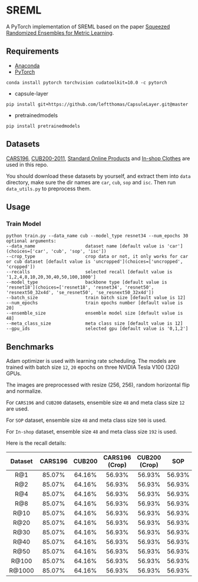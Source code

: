 # SREML
A PyTorch implementation of SREML based on the paper [Squeezed Randomized Ensembles for Metric Learning]().

## Requirements
- [Anaconda](https://www.anaconda.com/download/)
- [PyTorch](https://pytorch.org)
```
conda install pytorch torchvision cudatoolkit=10.0 -c pytorch
```
- capsule-layer
```
pip install git+https://github.com/leftthomas/CapsuleLayer.git@master
```
- pretrainedmodels
```
pip install pretrainedmodels
```

## Datasets
[CARS196](http://ai.stanford.edu/~jkrause/cars/car_dataset.html), [CUB200-2011](http://www.vision.caltech.edu/visipedia/CUB-200-2011.html), 
[Standard Online Products](http://cvgl.stanford.edu/projects/lifted_struct/) and 
[In-shop Clothes](http://mmlab.ie.cuhk.edu.hk/projects/DeepFashion/InShopRetrieval.html) are used in this repo.

You should download these datasets by yourself, and extract them into `data` directory, make sure the dir names are 
`car`, `cub`, `sop` and `isc`. Then run `data_utils.py` to preprocess them.

## Usage
### Train Model
```
python train.py --data_name cub --model_type resnet34 --num_epochs 30
optional arguments:
--data_name                   dataset name [default value is 'car'](choices=['car', 'cub', 'sop', 'isc'])
--crop_type                   crop data or not, it only works for car or cub dataset [default value is 'uncropped'](choices=['uncropped', 'cropped'])
--recalls                     selected recall [default value is '1,2,4,8,10,20,30,40,50,100,1000']
--model_type                  backbone type [default value is 'resnet18'](choices=['resnet18', 'resnet34', 'resnet50', 'resnext50_32x4d', 'se_resnet50', 'se_resnext50_32x4d'])
--batch_size                  train batch size [default value is 12]
--num_epochs                  train epochs number [default value is 20]
--ensemble_size               ensemble model size [default value is 48]
--meta_class_size             meta class size [default value is 12]
--gpu_ids                     selected gpu [default value is '0,1,2']
```

## Benchmarks
Adam optimizer is used with learning rate scheduling. The models are trained with batch size `12`, `20` epochs on three 
NVIDIA Tesla V100 (32G) GPUs.

The images are preprocessed with resize (256, 256), random horizontal flip and normalize. 

For `CARS196` and `CUB200` datasets, ensemble size `48` and meta class size `12` are used. 

For `SOP` dataset, ensemble size `48` and meta class size `500` is used.

For `In-shop` dataset, ensemble size `48` and meta class size `192` is used.

Here is the recall details:

<table>
  <thead>
    <tr>
      <th>Dataset</th>
      <th>CARS196</th>
      <th>CUB200</th>
      <th>CARS196 (Crop)</th>
      <th>CUB200 (Crop)</th>
      <th>SOP</th>
      <th>In-shop</th>
    </tr>
  </thead>
  <tbody>
    <tr>
      <td align="center">R@1</td>
      <td align="center">85.07%</td>
      <td align="center">64.16%</td>
      <td align="center">56.93%</td>
      <td align="center">56.93%</td>
      <td align="center">56.93%</td>
      <td align="center">56.93%</td>
    </tr>
    <tr>
      <td align="center">R@2</td>
      <td align="center">85.07%</td>
      <td align="center">64.16%</td>
      <td align="center">56.93%</td>
      <td align="center">56.93%</td>
      <td align="center">56.93%</td>
      <td align="center">56.93%</td>
    </tr>
    <tr>
      <td align="center">R@4</td>
      <td align="center">85.07%</td>
      <td align="center">64.16%</td>
      <td align="center">56.93%</td>
      <td align="center">56.93%</td>
      <td align="center">56.93%</td>
      <td align="center">56.93%</td>
    </tr>
    <tr>
      <td align="center">R@8</td>
      <td align="center">85.07%</td>
      <td align="center">64.16%</td>
      <td align="center">56.93%</td>
      <td align="center">56.93%</td>
      <td align="center">56.93%</td>
      <td align="center">56.93%</td>
    </tr>
    <tr>
      <td align="center">R@10</td>
      <td align="center">85.07%</td>
      <td align="center">64.16%</td>
      <td align="center">56.93%</td>
      <td align="center">56.93%</td>
      <td align="center">56.93%</td>
      <td align="center">56.93%</td>
    </tr>
    <tr>
      <td align="center">R@20</td>
      <td align="center">85.07%</td>
      <td align="center">64.16%</td>
      <td align="center">56.93%</td>
      <td align="center">56.93%</td>
      <td align="center">56.93%</td>
      <td align="center">56.93%</td>
    </tr>
    <tr>
      <td align="center">R@30</td>
      <td align="center">85.07%</td>
      <td align="center">64.16%</td>
      <td align="center">56.93%</td>
      <td align="center">56.93%</td>
      <td align="center">56.93%</td>
      <td align="center">56.93%</td>
    </tr>
    <tr>
      <td align="center">R@40</td>
      <td align="center">85.07%</td>
      <td align="center">64.16%</td>
      <td align="center">56.93%</td>
      <td align="center">56.93%</td>
      <td align="center">56.93%</td>
      <td align="center">56.93%</td>
    </tr>
    <tr>
      <td align="center">R@50</td>
      <td align="center">85.07%</td>
      <td align="center">64.16%</td>
      <td align="center">56.93%</td>
      <td align="center">56.93%</td>
      <td align="center">56.93%</td>
      <td align="center">56.93%</td>
    </tr>
    <tr>
      <td align="center">R@100</td>
      <td align="center">85.07%</td>
      <td align="center">64.16%</td>
      <td align="center">56.93%</td>
      <td align="center">56.93%</td>
      <td align="center">56.93%</td>
      <td align="center">56.93%</td>
    </tr>
    <tr>
      <td align="center">R@1000</td>
      <td align="center">85.07%</td>
      <td align="center">64.16%</td>
      <td align="center">56.93%</td>
      <td align="center">56.93%</td>
      <td align="center">56.93%</td>
      <td align="center">56.93%</td>
    </tr>
  </tbody>
</table>


